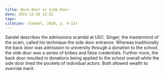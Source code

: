 ```yaml
---
title: Back Door vs Side Door
date: 2021-12-20 12:52
tags: 
citation: (Sandel, 2020, p. 9-13)
---
```


Sandel describes the admissions scandal at USC. Singer, the mastermind of the scam, called his technique the side door entrance. Whereas traditionally the back door was admission to university through a donation to the school, the side door was a series of bribes and false credentials. Further more, the back door resulted in donations being applied to the school overall while the side door lined the pockets of individual actors. Both allowed wealth to override merit.

